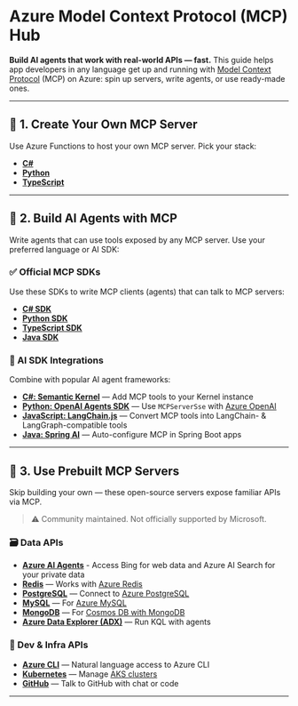# Azure Model Context Protocol (MCP) Hub

**Build AI agents that work with real-world APIs — fast.** This guide helps app developers in any language get up and running with [Model Context Protocol](https://modelcontextprotocol.io) (MCP) on Azure: spin up servers, write agents, or use ready-made ones.

---

## 🚀 1. Create Your Own MCP Server

Use Azure Functions to host your own MCP server. Pick your stack:

- **[C#](https://github.com/Azure-Samples/remote-mcp-functions-dotnet)**
- **[Python](https://github.com/Azure-Samples/remote-mcp-functions-python)**
- **[TypeScript](https://github.com/Azure-Samples/remote-mcp-functions-typescript)**

---

## 🧠 2. Build AI Agents with MCP

Write agents that can use tools exposed by any MCP server. Use your preferred language or AI SDK:

### ✅ Official MCP SDKs

Use these SDKs to write MCP clients (agents) that can talk to MCP servers:

- **[C# SDK](https://github.com/modelcontextprotocol/csharp-sdk)**
- **[Python SDK](https://github.com/modelcontextprotocol/python-sdk)**
- **[TypeScript SDK](https://github.com/modelcontextprotocol/typescript-sdk)**
- **[Java SDK](https://github.com/modelcontextprotocol/java-sdk)**

### 🤖 AI SDK Integrations

Combine with popular AI agent frameworks:

- **[C#: Semantic Kernel](https://devblogs.microsoft.com/semantic-kernel/integrating-model-context-protocol-tools-with-semantic-kernel-a-step-by-step-guide/)** — Add MCP tools to your Kernel instance
- **[Python: OpenAI Agents SDK](https://openai.github.io/openai-agents-python/mcp/)** — Use `MCPServerSse` with [Azure OpenAI](https://github.com/Azure-Samples/azure-openai-keyless-python)
- **[JavaScript: LangChain.js](https://changelog.langchain.com/announcements/mcp-adapters-for-langchain-and-langgraph)** — Convert MCP tools into LangChain- & LangGraph-compatible tools 
- **[Java: Spring AI](https://docs.spring.io/spring-ai/reference/api/mcp/mcp-client-boot-starter-docs.html)** — Auto-configure MCP in Spring Boot apps
---

## 🧩 3. Use Prebuilt MCP Servers

Skip building your own — these open-source servers expose familiar APIs via MCP.

> ⚠️ Community maintained. Not officially supported by Microsoft.

### 🗃️ Data APIs

- **[Azure AI Agents](https://devblogs.microsoft.com/foundry/integrating-azure-ai-agents-mcp/)** - Access Bing for web data and Azure AI Search for your private data 
- **[Redis](https://github.com/modelcontextprotocol/servers/tree/main/src/redis)** — Works with [Azure Redis](https://learn.microsoft.com/en-us/azure/redis/quickstart-create-managed-redis)
- **[PostgreSQL](https://github.com/modelcontextprotocol/servers/tree/main/src/postgres)** — Connect to [Azure PostgreSQL](https://learn.microsoft.com/en-us/azure/postgresql/flexible-server/quickstart-create-server)
- **[MySQL](https://github.com/designcomputer/mysql_mcp_server)** — For [Azure MySQL](https://learn.microsoft.com/en-us/azure/mysql/flexible-server/quickstart-create-server-cli)
- **[MongoDB](https://github.com/kiliczsh/mcp-mongo-server)** — For [Cosmos DB with MongoDB](https://learn.microsoft.com/en-us/azure/cosmos-db/mongodb/vcore/quickstart-portal)
- **[Azure Data Explorer (ADX)](https://github.com/pab1it0/adx-mcp-server)** — Run KQL with agents

### 🔧 Dev & Infra APIs

- **[Azure CLI](https://github.com/jdubois/azure-cli-mcp)** — Natural language access to Azure CLI
- **[Kubernetes](https://github.com/Flux159/mcp-server-kubernetes)** — Manage [AKS clusters](https://learn.microsoft.com/en-us/azure/aks/learn/quick-kubernetes-deploy-azd)
- **[GitHub](https://github.com/github/github-mcp-server)** — Talk to GitHub with chat or code
---
